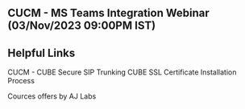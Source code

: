 ## CUCM - MS Teams Integration Webinar (03/Nov/2023 09:00PM IST)

## Helpful Links
CUCM - CUBE Secure SIP Trunking
CUBE SSL Certificate Installation Process

Cources offers by AJ Labs
